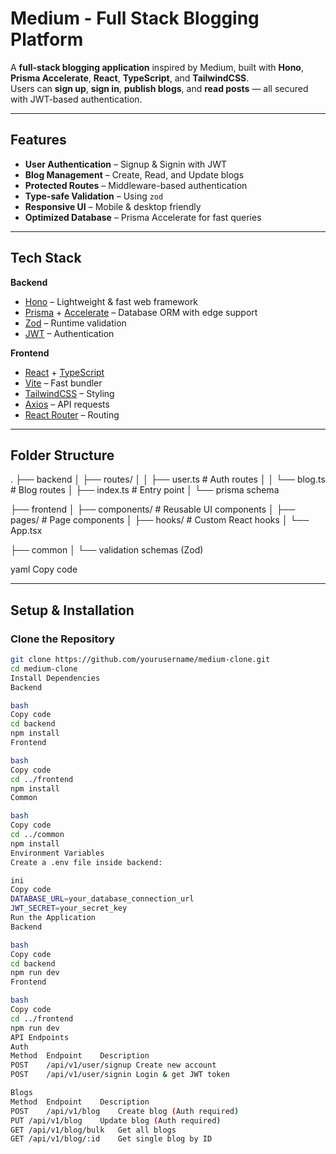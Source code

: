 # Medium - Full Stack Blogging Platform

A **full-stack blogging application** inspired by Medium, built with **Hono**, **Prisma Accelerate**, **React**, **TypeScript**, and **TailwindCSS**.  
Users can **sign up**, **sign in**, **publish blogs**, and **read posts** — all secured with JWT-based authentication.

---

## Features

- **User Authentication** – Signup & Signin with JWT
- **Blog Management** – Create, Read, and Update blogs
- **Protected Routes** – Middleware-based authentication
- **Type-safe Validation** – Using `zod`
- **Responsive UI** – Mobile & desktop friendly
- **Optimized Database** – Prisma Accelerate for fast queries

---

## Tech Stack

**Backend**
- [Hono](https://hono.dev/) – Lightweight & fast web framework
- [Prisma](https://www.prisma.io/) + [Accelerate](https://www.prisma.io/accelerate) – Database ORM with edge support
- [Zod](https://zod.dev/) – Runtime validation
- [JWT](https://jwt.io/) – Authentication

**Frontend**
- [React](https://reactjs.org/) + [TypeScript](https://www.typescriptlang.org/)
- [Vite](https://vitejs.dev/) – Fast bundler
- [TailwindCSS](https://tailwindcss.com/) – Styling
- [Axios](https://axios-http.com/) – API requests
- [React Router](https://reactrouter.com/) – Routing

---

## Folder Structure

.
├── backend
│ ├── routes/
│ │ ├── user.ts # Auth routes
│ │ └── blog.ts # Blog routes
│ ├── index.ts # Entry point
│ └── prisma schema

├── frontend
│ ├── components/ # Reusable UI components
│ ├── pages/ # Page components
│ ├── hooks/ # Custom React hooks
│ └── App.tsx

├── common
│ └── validation schemas (Zod)

yaml
Copy code

---

## Setup & Installation

### Clone the Repository
```bash
git clone https://github.com/yourusername/medium-clone.git
cd medium-clone
Install Dependencies
Backend

bash
Copy code
cd backend
npm install
Frontend

bash
Copy code
cd ../frontend
npm install
Common

bash
Copy code
cd ../common
npm install
Environment Variables
Create a .env file inside backend:

ini
Copy code
DATABASE_URL=your_database_connection_url
JWT_SECRET=your_secret_key
Run the Application
Backend

bash
Copy code
cd backend
npm run dev
Frontend

bash
Copy code
cd ../frontend
npm run dev
API Endpoints
Auth
Method	Endpoint	Description
POST	/api/v1/user/signup	Create new account
POST	/api/v1/user/signin	Login & get JWT token

Blogs
Method	Endpoint	Description
POST	/api/v1/blog	Create blog (Auth required)
PUT	/api/v1/blog	Update blog (Auth required)
GET	/api/v1/blog/bulk	Get all blogs
GET	/api/v1/blog/:id	Get single blog by ID
